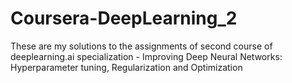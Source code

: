 # Coursera-DeepLearning_2
These are my solutions to the assignments of second course of deeplearning.ai specialization - Improving Deep Neural Networks: Hyperparameter tuning, Regularization and Optimization
